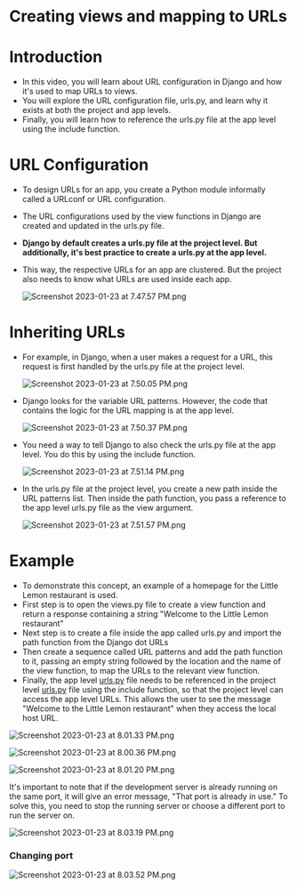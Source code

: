 # Creating views and mapping to URLs

# Introduction

- In this video, you will learn about URL configuration in Django and how it's used to map URLs to views.
- You will explore the URL configuration file, urls.py, and learn why it exists at both the project and app levels.
- Finally, you will learn how to reference the urls.py file at the app level using the include function.

# URL Configuration

- To design URLs for an app, you create a Python module informally called a URLconf or URL configuration.
- The URL configurations used by the view functions in Django are created and updated in the urls.py file.
- **Django by default creates a urls.py file at the project level. But additionally, it's best practice to create a urls.py at the app level.**
- This way, the respective URLs for an app are clustered. But the project also needs to know what URLs are used inside each app.
    
    ![Screenshot 2023-01-23 at 7.47.57 PM.png](Creating%20views%20and%20mapping%20to%20URLs%20b4109dde9a694716ba618afb918e389f/Screenshot_2023-01-23_at_7.47.57_PM.png)
    

# Inheriting URLs

- For example, in Django, when a user makes a request for a URL, this request is first handled by the urls.py file at the project level.
    
    ![Screenshot 2023-01-23 at 7.50.05 PM.png](Creating%20views%20and%20mapping%20to%20URLs%20b4109dde9a694716ba618afb918e389f/Screenshot_2023-01-23_at_7.50.05_PM.png)
    
- Django looks for the variable URL patterns. However, the code that contains the logic for the URL mapping is at the app level.
    
    ![Screenshot 2023-01-23 at 7.50.37 PM.png](Creating%20views%20and%20mapping%20to%20URLs%20b4109dde9a694716ba618afb918e389f/Screenshot_2023-01-23_at_7.50.37_PM.png)
    
- You need a way to tell Django to also check the urls.py file at the app level. You do this by using the include function.
    
    ![Screenshot 2023-01-23 at 7.51.14 PM.png](Creating%20views%20and%20mapping%20to%20URLs%20b4109dde9a694716ba618afb918e389f/Screenshot_2023-01-23_at_7.51.14_PM.png)
    
- In the urls.py file at the project level, you create a new path inside the URL patterns list. Then inside the path function, you pass a reference to the app level urls.py file as the view argument.
    
    ![Screenshot 2023-01-23 at 7.51.57 PM.png](Creating%20views%20and%20mapping%20to%20URLs%20b4109dde9a694716ba618afb918e389f/Screenshot_2023-01-23_at_7.51.57_PM.png)
    

# Example

- To demonstrate this concept, an example of a homepage for the Little Lemon restaurant is used.
- First step is to open the views.py file to create a view function and return a response containing a string "Welcome to the Little Lemon restaurant"
- Next step is to create a file inside the app called urls.py and import the path function from the Django dot URLs
- Then create a sequence called URL patterns and add the path function to it, passing an empty string followed by the location and the name of the view function, to map the URLs to the relevant view function.
- Finally, the app level [urls.py](http://urls.py/) file needs to be referenced in the project level [urls.py](http://urls.py/) file using the include function, so that the project level can access the app level URLs. This allows the user to see the message "Welcome to the Little Lemon restaurant" when they access the local host URL.

![Screenshot 2023-01-23 at 8.01.33 PM.png](Creating%20views%20and%20mapping%20to%20URLs%20b4109dde9a694716ba618afb918e389f/Screenshot_2023-01-23_at_8.01.33_PM.png)

![Screenshot 2023-01-23 at 8.00.36 PM.png](Creating%20views%20and%20mapping%20to%20URLs%20b4109dde9a694716ba618afb918e389f/Screenshot_2023-01-23_at_8.00.36_PM.png)

![Screenshot 2023-01-23 at 8.01.20 PM.png](Creating%20views%20and%20mapping%20to%20URLs%20b4109dde9a694716ba618afb918e389f/Screenshot_2023-01-23_at_8.01.20_PM.png)

It's important to note that if the development server is already running on the same port, it will give an error message, "That port is already in use." To solve this, you need to stop the running server or choose a different port to run the server on.

![Screenshot 2023-01-23 at 8.03.19 PM.png](Creating%20views%20and%20mapping%20to%20URLs%20b4109dde9a694716ba618afb918e389f/Screenshot_2023-01-23_at_8.03.19_PM.png)

### Changing port

![Screenshot 2023-01-23 at 8.03.52 PM.png](Creating%20views%20and%20mapping%20to%20URLs%20b4109dde9a694716ba618afb918e389f/Screenshot_2023-01-23_at_8.03.52_PM.png)